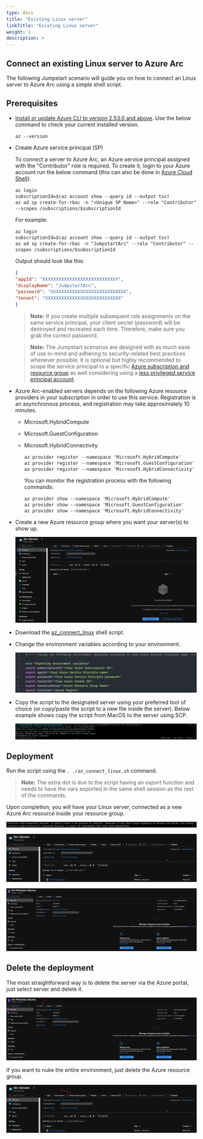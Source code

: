 ```yaml
---
type: docs
title: "Existing Linux server"
linkTitle: "Existing Linux server"
weight: 1
description: >
---
```


## Connect an existing Linux server to Azure Arc

The following Jumpstart scenario will guide you on how to connect an Linux server to Azure Arc using a simple shell script.

## Prerequisites

- [Install or update Azure CLI to version 2.53.0 and above](https://learn.microsoft.com/cli/azure/install-azure-cli?view=azure-cli-latest). Use the below command to check your current installed version.

  ```shell
  az --version
  ```

- Create Azure service principal (SP)

    To connect a server to Azure Arc, an Azure service principal assigned with the "Contributor" role is required. To create it, login to your Azure account run the below command (this can also be done in [Azure Cloud Shell](https://shell.azure.com/)).

    ```shell
    az login
    subscriptionId=$(az account show --query id --output tsv)
    az ad sp create-for-rbac -n "<Unique SP Name>" --role "Contributor" --scopes /subscriptions/$subscriptionId
    ```

    For example:

    ```shell
    az login
    subscriptionId=$(az account show --query id --output tsv)
    az ad sp create-for-rbac -n "JumpstartArc" --role "Contributor" --scopes /subscriptions/$subscriptionId
    ```

    Output should look like this:

    ```json
    {
    "appId": "XXXXXXXXXXXXXXXXXXXXXXXXXXXX",
    "displayName": "JumpstartArc",
    "password": "XXXXXXXXXXXXXXXXXXXXXXXXXXXX",
    "tenant": "XXXXXXXXXXXXXXXXXXXXXXXXXXXX"
    }
    ```

    > **Note:** If you create multiple subsequent role assignments on the same service principal, your client secret (password) will be destroyed and recreated each time. Therefore, make sure you grab the correct password.

    > **Note:** The Jumpstart scenarios are designed with as much ease of use in-mind and adhering to security-related best practices whenever possible. It is optional but highly recommended to scope the service principal to a specific [Azure subscription and resource group](https://learn.microsoft.com/cli/azure/ad/sp?view=azure-cli-latest) as well considering using a [less privileged service principal account](https://learn.microsoft.com/azure/role-based-access-control/best-practices).

- Azure Arc-enabled servers depends on the following Azure resource providers in your subscription in order to use this service. Registration is an asynchronous process, and registration may take approximately 10 minutes.

  - Microsoft.HybridCompute
  - Microsoft.GuestConfiguration
  - Microsoft.HybridConnectivity

      ```shell
      az provider register --namespace 'Microsoft.HybridCompute'
      az provider register --namespace 'Microsoft.GuestConfiguration'
      az provider register --namespace 'Microsoft.HybridConnectivity'
      ```

      You can monitor the registration process with the following commands:

      ```shell
      az provider show --namespace 'Microsoft.HybridCompute'
      az provider show --namespace 'Microsoft.GuestConfiguration'
      az provider show --namespace 'Microsoft.HybridConnectivity'
      ```

- Create a new Azure resource group where you want your server(s) to show up.

    ![Screenshot showing the Azure portal with empty resource group](./01.png)

- Download the [az_connect_linux](https://github.com/microsoft/azure_arc/blob/main/azure_arc_servers_jumpstart/scripts/az_connect_linux.sh) shell script.

- Change the environment variables according to your environment.

    ![Screenshot showing az_connect_linux shell script](./02.png)

- Copy the script to the designated server using your preferred tool of choice (or copy/paste the script to a new file inside the server). Below example shows copy the script from MacOS to the server using SCP.

    ![Screenshot showing scp being run](./03.png)

## Deployment

Run the script using the _`. ./az_connect_linux.sh`_ command.

> **Note:** The extra dot is due to the script having an _export_ function and needs to have the vars exported in the same shell session as the rest of the commands.

Upon completion, you will have your Linux server, connected as a new Azure Arc resource inside your resource group.

![Screenshot showing az_connect_linux script being run](./04.png)

![Screenshot showing the Azure portal with Azure Arc-enabled resource](./05.png)

![Screenshot showing the Azure portal with Azure Arc-enabled resource detail](./06.png)

## Delete the deployment

The most straightforward way is to delete the server via the Azure portal, just select server and delete it.

![Screenshot showing delete resource function in the Azure portal](./07.png)

If you want to nuke the entire environment, just delete the Azure resource group.

![Screenshot showing delete resource group function in the Azure portal](./08.png)
